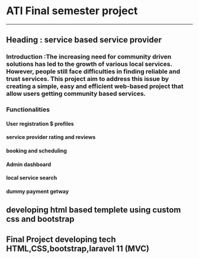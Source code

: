 # ATI Final semester project
------------------------------------
## Heading : service based service provider
### Introduction :The increasing need for community driven solutions has led to the growth of various local services. However, people still face difficulties in finding reliable and trust services. This project aim to address this issue by creating a simple, easy and efficient web-based project that allow users getting community based services.

### Functionalities
#### User registration $ profiles
#### service provider rating and reviews
#### booking and scheduling
#### Admin dashboard
#### local service search
#### dummy payment getway

## developing html based templete using custom css and bootstrap

## Final Project developing tech HTML,CSS,bootstrap,laravel 11 (MVC)